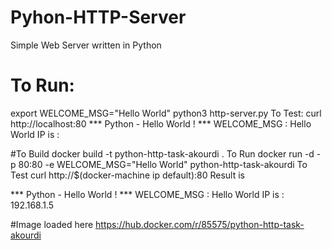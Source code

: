 # Pyhon-HTTP-Server
Simple Web Server written in Python


# To Run:
export WELCOME_MSG="Hello World"
python3 http-server.py
To Test:
curl http://localhost:80
*** Python - Hello World ! ***
WELCOME_MSG : Hello World
IP is : <IP>

#To Build
docker build -t python-http-task-akourdi .
To Run
docker run -d -p 80:80 -e WELCOME_MSG="Hello World" python-http-task-akourdi
To Test
curl http://$(docker-machine ip default):80
Result is

  
*** Python - Hello World ! ***
WELCOME_MSG : Hello World
IP is : 192.168.1.5
  

#Image loaded here
https://hub.docker.com/r/85575/python-http-task-akourdi
